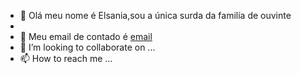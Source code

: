- 👋 Olá meu nome é Elsania,sou a única surda da familía de ouvinte
- 
- 🌱 Meu email de contado é [email](felsania18@gmail.com)
- 💞️ I’m looking to collaborate on ...
- 📫 How to reach me ...

